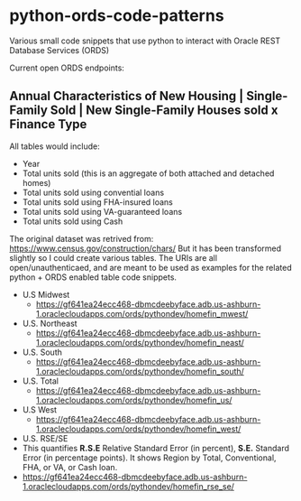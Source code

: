 # python-ords-code-patterns
Various small code snippets that use python to interact with Oracle REST Database Services (ORDS)

Current open ORDS endpoints: 

## Annual Characteristics of New Housing | Single-Family Sold | New Single-Family Houses sold x Finance Type

All tables would include: 
- Year 
- Total units sold (this is an aggregate of both attached and detached homes)
- Total units sold using convential loans
- Total units sold using FHA-insured loans
- Total units sold using VA-guaranteed loans
- Total units sold using Cash 

The original dataset was retrived from: https://www.census.gov/construction/chars/ 
But it has been transformed slightly so I could create various tables. The URIs are all open/unauthenticaed, and are meant to be used as examples for the related python + ORDS enabled table code snippets. 

- U.S Midwest
  - https://gf641ea24ecc468-dbmcdeebyface.adb.us-ashburn-1.oraclecloudapps.com/ords/pythondev/homefin_mwest/
- U.S. Northeast
  - https://gf641ea24ecc468-dbmcdeebyface.adb.us-ashburn-1.oraclecloudapps.com/ords/pythondev/homefin_neast/
- U.S. South
  - https://gf641ea24ecc468-dbmcdeebyface.adb.us-ashburn-1.oraclecloudapps.com/ords/pythondev/homefin_south/
- U.S. Total
  - https://gf641ea24ecc468-dbmcdeebyface.adb.us-ashburn-1.oraclecloudapps.com/ords/pythondev/homefin_us/
- U.S West
  -  https://gf641ea24ecc468-dbmcdeebyface.adb.us-ashburn-1.oraclecloudapps.com/ords/pythondev/homefin_west/
- U.S. RSE/SE 
-   This quantifies **R.S.E** Relative Standard Error (in percent), **S.E.** Standard Error (in percentage points). It shows Region by Total, Conventional, FHA, or VA, or Cash loan. 
  - https://gf641ea24ecc468-dbmcdeebyface.adb.us-ashburn-1.oraclecloudapps.com/ords/pythondev/homefin_rse_se/
